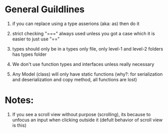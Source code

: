 # General Guildlines

1. if you can replace using a type asserions (aka: as) then do it

2. strict checking "===" always used unless you got a case which it is easier to just use "=="

3. types should only be in a types only file, only level-1 and level-2 folders has types folder

4. We don't use function types and interfaces unless really necessary

5. Any Model (class) will only have static functions (why?: for serialization and deserialization and copy method, all functions are lost)

# Notes:

1. If you see a scroll view without purpose (scrolling), its because to unfocus an input when clicking outside it (defult behavior of scroll view is this)
